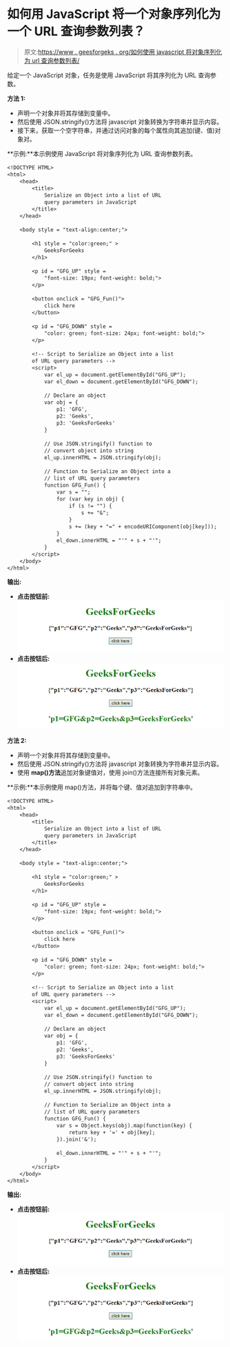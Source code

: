 # 如何用 JavaScript 将一个对象序列化为一个 URL 查询参数列表？

> 原文:[https://www . geesforgeks . org/如何使用 javascript 将对象序列化为 url 查询参数列表/](https://www.geeksforgeeks.org/how-to-serialize-an-object-into-a-list-of-url-query-parameters-using-javascript/)

给定一个 JavaScript 对象，任务是使用 JavaScript 将其序列化为 URL 查询参数。

**方法 1:**

*   声明一个对象并将其存储到变量中。
*   然后使用 JSON.stringify()方法将 javascript 对象转换为字符串并显示内容。
*   接下来，获取一个空字符串，并通过访问对象的每个属性向其追加(键、值)对象对。

**示例:**本示例使用 JavaScript 将对象序列化为 URL 查询参数列表。

```
<!DOCTYPE HTML> 
<html> 
    <head> 
        <title> 
            Serialize an Object into a list of URL
            query parameters in JavaScript
        </title>
    </head> 

    <body style = "text-align:center;"> 

        <h1 style = "color:green;" > 
            GeeksForGeeks
        </h1>

        <p id = "GFG_UP" style =
            "font-size: 19px; font-weight: bold;">
        </p>

        <button onclick = "GFG_Fun()">
            click here
        </button>

        <p id = "GFG_DOWN" style =
            "color: green; font-size: 24px; font-weight: bold;">
        </p>

        <!-- Script to Serialize an Object into a list
        of URL query parameters -->
        <script>
            var el_up = document.getElementById("GFG_UP");
            var el_down = document.getElementById("GFG_DOWN");

            // Declare an object
            var obj = {
                p1: 'GFG',
                p2: 'Geeks',
                p3: 'GeeksForGeeks'
            }

            // Use JSON.stringify() function to
            // convert object into string
            el_up.innerHTML = JSON.stringify(obj);

            // Function to Serialize an Object into a
            // list of URL query parameters
            function GFG_Fun() {
                var s = "";
                for (var key in obj) {
                    if (s != "") {
                        s += "&";
                    }
                    s += (key + "=" + encodeURIComponent(obj[key]));
                }
                el_down.innerHTML = "'" + s + "'";
            }
        </script> 
    </body> 
</html>                    
```

**输出:**

*   **点击按钮前:**
    ![](img/3f053a437c35117c9f18804f84d74682.png)
*   **点击按钮后:**
    ![](img/fb4d39d1458a7288f7d3ea706bd43d32.png)

**方法 2:**

*   声明一个对象并将其存储到变量中。
*   然后使用 JSON.stringify()方法将 javascript 对象转换为字符串并显示内容。
*   使用 **map()方法**追加对象键值对，使用 join()方法连接所有对象元素。

**示例:**本示例使用 map()方法，并将每个键、值对追加到字符串中。

```
<!DOCTYPE HTML> 
<html> 
    <head> 
        <title> 
            Serialize an Object into a list of URL
            query parameters in JavaScript
        </title>
    </head> 

    <body style = "text-align:center;"> 

        <h1 style = "color:green;" > 
            GeeksForGeeks
        </h1>

        <p id = "GFG_UP" style =
            "font-size: 19px; font-weight: bold;">
        </p>

        <button onclick = "GFG_Fun()">
            click here
        </button>

        <p id = "GFG_DOWN" style =
            "color: green; font-size: 24px; font-weight: bold;">
        </p>

        <!-- Script to Serialize an Object into a list
        of URL query parameters -->
        <script>
            var el_up = document.getElementById("GFG_UP");
            var el_down = document.getElementById("GFG_DOWN");

            // Declare an object
            var obj = {
                p1: 'GFG',
                p2: 'Geeks',
                p3: 'GeeksForGeeks'
            }

            // Use JSON.stringify() function to
            // convert object into string
            el_up.innerHTML = JSON.stringify(obj);

            // Function to Serialize an Object into a
            // list of URL query parameters
            function GFG_Fun() {
                var s = Object.keys(obj).map(function(key) {
                    return key + '=' + obj[key];
                }).join('&');

                el_down.innerHTML = "'" + s + "'";
            }
        </script> 
    </body> 
</html>                    
```

**输出:**

*   **点击按钮前:**
    ![](img/3f053a437c35117c9f18804f84d74682.png)
*   **点击按钮后:**
    ![](img/fb4d39d1458a7288f7d3ea706bd43d32.png)